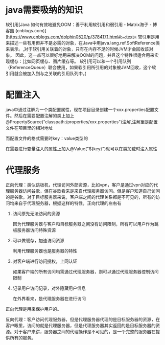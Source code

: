 # java需要吸纳的知识

软引用[Java 如何有效地避免OOM：善于利用软引用和弱引用 - Matrix海子 - 博客园 (cnblogs.com)](https://www.cnblogs.com/dolphin0520/p/3784171.html#:~:text= 软引用是用来描述一些有用但并不是必需的对象，在Java中用java.lang.ref.SoftReference类来表示。,对于软引用关联着的对象，只有在内存不足的时候JVM才会回收该对象。 因此，这一点可以很好地用来解决OOM的问题，并且这个特性很适合用来实现缓存：比如网页缓存、图片缓存等。 软引用可以和一个引用队列（ReferenceQueue）联合使用，如果软引用所引用的对象被JVM回收，这个软引用就会被加入到与之关联的引用队列中。)

# 配置注入



java中通过注解为一个类配置属性，现在项目目录创建一个xxx.properties配置文件。然后在需要配置注解的类上加上@PropertySource("classpath:/properties/xxx.properties")注解,注解里是配置文件在项目里的相对地址

而配置文件的格式需要时key：value类型的

在需要进行变量注入的属性上加入@Value("${key}")就可以在类加载时注入属性

# 代理服务

正向代理：类似跳板机，代理访问外部资源，比如vpn，客户是通过vpn对应的代理服务器访问谷歌，但在谷歌看来是来自代理服务器访问。但是客户知道自己访问的是谷歌。对于目标服务器来说，客户端之间的代理关系都是不可见的，所有的访问均来自于代理服务器，根据这样的特性，正向代理的左右有

1. 访问原先无法访问的资源  

   因为代理服务器与客户和目标服务器之间没有访问限制，所有可以用户作为跳板服务器访问特殊资源

2. 可以做缓存，加速访问资源

   利用代理服务器也是服务器的特性

3. 对客户端进行访问授权，上网认证 

   如果客户端的所有访问均需通过代理服务器，则可以通过代理服务器控制访问限制

4. 记录用户访问记录，对外隐藏用户信息

   在外界看来，是代理服务器在进行访问

正向代理是用来保护用户的。

反向代理：客户访问代理服务器，但是代理服务器代理的是目标服务器的资源，在客户眼里，访问的就是代理服务器，但是代理服务器其实返回的是目标服务器的资源。对于客户来讲，服务器之间的代理操作是不可见的，是一个完整的服务器在提供所有的服务。